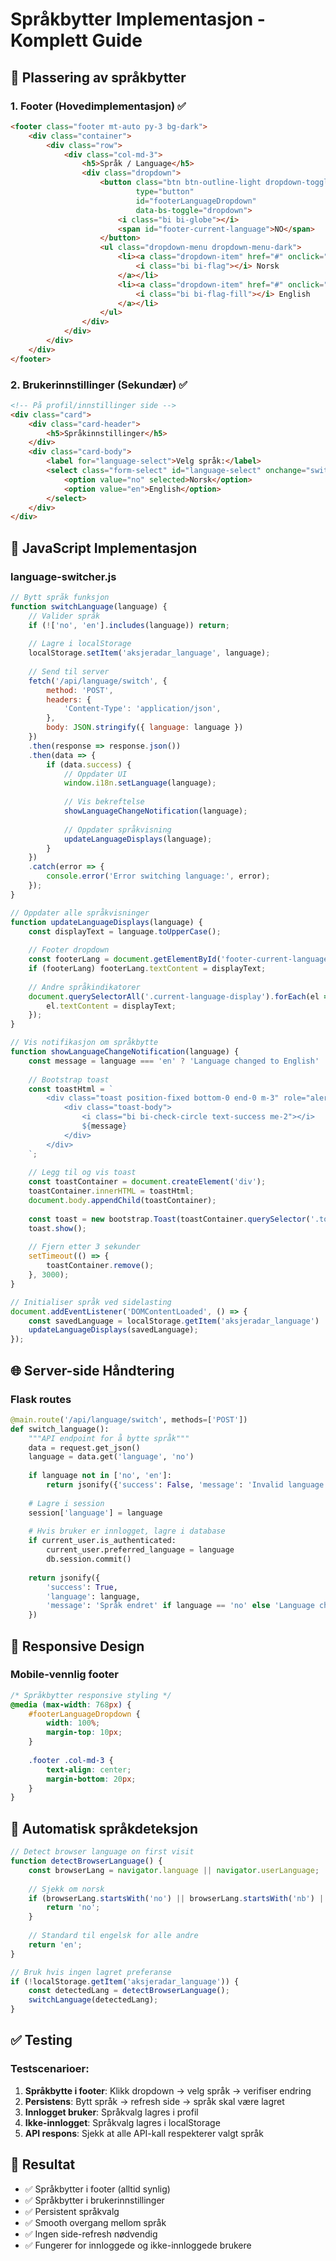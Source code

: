# Språkbytter Implementasjon - Komplett Guide

## 📍 Plassering av språkbytter

### 1. Footer (Hovedimplementasjon) ✅
```html
<footer class="footer mt-auto py-3 bg-dark">
    <div class="container">
        <div class="row">
            <div class="col-md-3">
                <h5>Språk / Language</h5>
                <div class="dropdown">
                    <button class="btn btn-outline-light dropdown-toggle" 
                            type="button" 
                            id="footerLanguageDropdown" 
                            data-bs-toggle="dropdown">
                        <i class="bi bi-globe"></i>
                        <span id="footer-current-language">NO</span>
                    </button>
                    <ul class="dropdown-menu dropdown-menu-dark">
                        <li><a class="dropdown-item" href="#" onclick="switchLanguage('no')">
                            <i class="bi bi-flag"></i> Norsk
                        </a></li>
                        <li><a class="dropdown-item" href="#" onclick="switchLanguage('en')">
                            <i class="bi bi-flag-fill"></i> English
                        </a></li>
                    </ul>
                </div>
            </div>
        </div>
    </div>
</footer>
```

### 2. Brukerinnstillinger (Sekundær) ✅
```html
<!-- På profil/innstillinger side -->
<div class="card">
    <div class="card-header">
        <h5>Språkinnstillinger</h5>
    </div>
    <div class="card-body">
        <label for="language-select">Velg språk:</label>
        <select class="form-select" id="language-select" onchange="switchLanguage(this.value)">
            <option value="no" selected>Norsk</option>
            <option value="en">English</option>
        </select>
    </div>
</div>
```

## 🔧 JavaScript Implementasjon

### language-switcher.js
```javascript
// Bytt språk funksjon
function switchLanguage(language) {
    // Valider språk
    if (!['no', 'en'].includes(language)) return;
    
    // Lagre i localStorage
    localStorage.setItem('aksjeradar_language', language);
    
    // Send til server
    fetch('/api/language/switch', {
        method: 'POST',
        headers: {
            'Content-Type': 'application/json',
        },
        body: JSON.stringify({ language: language })
    })
    .then(response => response.json())
    .then(data => {
        if (data.success) {
            // Oppdater UI
            window.i18n.setLanguage(language);
            
            // Vis bekreftelse
            showLanguageChangeNotification(language);
            
            // Oppdater språkvisning
            updateLanguageDisplays(language);
        }
    })
    .catch(error => {
        console.error('Error switching language:', error);
    });
}

// Oppdater alle språkvisninger
function updateLanguageDisplays(language) {
    const displayText = language.toUpperCase();
    
    // Footer dropdown
    const footerLang = document.getElementById('footer-current-language');
    if (footerLang) footerLang.textContent = displayText;
    
    // Andre språkindikatorer
    document.querySelectorAll('.current-language-display').forEach(el => {
        el.textContent = displayText;
    });
}

// Vis notifikasjon om språkbytte
function showLanguageChangeNotification(language) {
    const message = language === 'en' ? 'Language changed to English' : 'Språk endret til norsk';
    
    // Bootstrap toast
    const toastHtml = `
        <div class="toast position-fixed bottom-0 end-0 m-3" role="alert">
            <div class="toast-body">
                <i class="bi bi-check-circle text-success me-2"></i>
                ${message}
            </div>
        </div>
    `;
    
    // Legg til og vis toast
    const toastContainer = document.createElement('div');
    toastContainer.innerHTML = toastHtml;
    document.body.appendChild(toastContainer);
    
    const toast = new bootstrap.Toast(toastContainer.querySelector('.toast'));
    toast.show();
    
    // Fjern etter 3 sekunder
    setTimeout(() => {
        toastContainer.remove();
    }, 3000);
}

// Initialiser språk ved sidelasting
document.addEventListener('DOMContentLoaded', () => {
    const savedLanguage = localStorage.getItem('aksjeradar_language') || 'no';
    updateLanguageDisplays(savedLanguage);
});
```

## 🌐 Server-side Håndtering

### Flask routes
```python
@main.route('/api/language/switch', methods=['POST'])
def switch_language():
    """API endpoint for å bytte språk"""
    data = request.get_json()
    language = data.get('language', 'no')
    
    if language not in ['no', 'en']:
        return jsonify({'success': False, 'message': 'Invalid language'}), 400
    
    # Lagre i session
    session['language'] = language
    
    # Hvis bruker er innlogget, lagre i database
    if current_user.is_authenticated:
        current_user.preferred_language = language
        db.session.commit()
    
    return jsonify({
        'success': True,
        'language': language,
        'message': 'Språk endret' if language == 'no' else 'Language changed'
    })
```

## 📱 Responsive Design

### Mobile-vennlig footer
```css
/* Språkbytter responsive styling */
@media (max-width: 768px) {
    #footerLanguageDropdown {
        width: 100%;
        margin-top: 10px;
    }
    
    .footer .col-md-3 {
        text-align: center;
        margin-bottom: 20px;
    }
}
```

## 🔄 Automatisk språkdeteksjon

```javascript
// Detect browser language on first visit
function detectBrowserLanguage() {
    const browserLang = navigator.language || navigator.userLanguage;
    
    // Sjekk om norsk
    if (browserLang.startsWith('no') || browserLang.startsWith('nb') || browserLang.startsWith('nn')) {
        return 'no';
    }
    
    // Standard til engelsk for alle andre
    return 'en';
}

// Bruk hvis ingen lagret preferanse
if (!localStorage.getItem('aksjeradar_language')) {
    const detectedLang = detectBrowserLanguage();
    switchLanguage(detectedLang);
}
```

## ✅ Testing

### Testscenarioer:
1. **Språkbytte i footer**: Klikk dropdown → velg språk → verifiser endring
2. **Persistens**: Bytt språk → refresh side → språk skal være lagret
3. **Innlogget bruker**: Språkvalg lagres i profil
4. **Ikke-innlogget**: Språkvalg lagres i localStorage
5. **API respons**: Sjekk at alle API-kall respekterer valgt språk

## 🎯 Resultat

- ✅ Språkbytter i footer (alltid synlig)
- ✅ Språkbytter i brukerinnstillinger
- ✅ Persistent språkvalg
- ✅ Smooth overgang mellom språk
- ✅ Ingen side-refresh nødvendig
- ✅ Fungerer for innloggede og ikke-innloggede brukere
